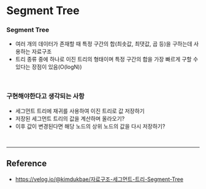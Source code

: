 # Segment Tree

### Segment Tree
- 여러 개의 데이터가 존재할 때 특정 구간의 합(최솟값, 최댓값, 곱 등)을 구하는데 사용하는 자료구조
- 트리 종류 중에 하나로 이진 트리의 형태이며 특정 구간의 합을 가장 빠르게 구할 수 있다는 장점이 있음(O(logN))

<br>

### 구현해야한다고 생각되는 사항
- 세그먼트 트리에 재귀를 사용하여 이진 트리로 값 저장하기
- 저장된 세그먼트 트리의 값을 계산하며 올라오기?
- 이후 값이 변경된다면 해당 노드의 상위 노드의 값을 다시 저장하기?

<br>


-------

## Reference
- https://velog.io/@kimdukbae/자료구조-세그먼트-트리-Segment-Tree